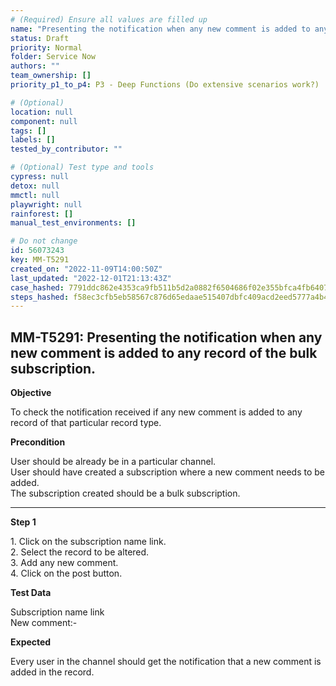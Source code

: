 ```yaml
---
# (Required) Ensure all values are filled up
name: "Presenting the notification when any new comment is added to any record of the bulk subscription."
status: Draft
priority: Normal
folder: Service Now
authors: ""
team_ownership: []
priority_p1_to_p4: P3 - Deep Functions (Do extensive scenarios work?)

# (Optional)
location: null
component: null
tags: []
labels: []
tested_by_contributor: ""

# (Optional) Test type and tools
cypress: null
detox: null
mmctl: null
playwright: null
rainforest: []
manual_test_environments: []

# Do not change
id: 56073243
key: MM-T5291
created_on: "2022-11-09T14:00:50Z"
last_updated: "2022-12-01T21:13:43Z"
case_hashed: 7791ddc862e4353ca9fb511b5d2a0882f6504686f02e355bfca4fb6407f7767b51a10255c0dff1cf1a102591d0a8273d
steps_hashed: f58ec3cfb5eb58567c876d65edaae515407dbfc409acd2eed5777a4b4dd057edf2d081a1264f0368aab58cf5215e6f22
---
```


<!-- (Auto-generated) Based on frontmatter's "key" and "name" -->

## MM-T5291: Presenting the notification when any new comment is added to any record of the bulk subscription.

**Objective**

To check the notification received if any new comment is added to any record of that particular record type.

**Precondition**

User should be already be in a particular channel.\
User should have created a subscription where a new comment needs to be added.\
The subscription created should be a bulk subscription.

---

**Step 1**

1\. Click on the subscription name link.\
2\. Select the record to be altered.\
3\. Add any new comment.\
4\. Click on the post button.

**Test Data**

Subscription name link\
New comment:-

**Expected**

Every user in the channel should get the notification that a new comment is added in the record.
